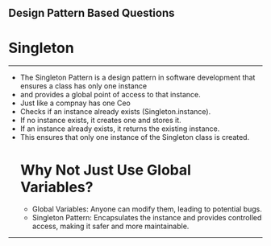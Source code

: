 ## Design Pattern Based Questions

# Singleton
---
- The Singleton Pattern is a design pattern in software development that ensures a class has only one instance 
- and provides a global point of access to that instance. 
- Just like a compnay has one Ceo 
- Checks if an instance already exists (Singleton.instance).
- If no instance exists, it creates one and stores it.
- If an instance already exists, it returns the existing instance.
- This ensures that only one instance of the Singleton class is created.
    # Why Not Just Use Global Variables?
    - Global Variables: Anyone can modify them, leading to potential bugs.
    - Singleton Pattern: Encapsulates the instance and provides controlled access, making it safer and more maintainable.
---